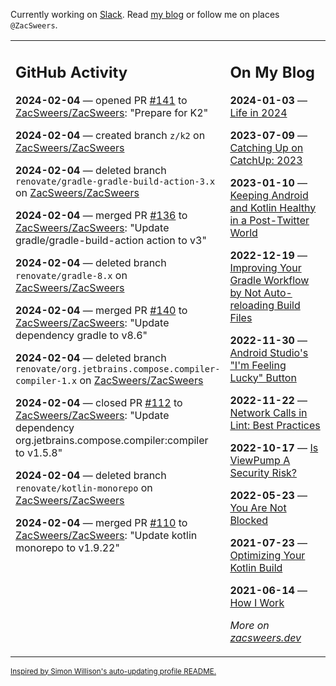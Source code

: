 Currently working on [Slack](https://slack.com/). Read [my blog](https://zacsweers.dev/) or follow me on places `@ZacSweers`.

<table><tr><td valign="top" width="60%">

## GitHub Activity
<!-- githubActivity starts -->
**2024-02-04** — opened PR [#141](https://github.com/ZacSweers/ZacSweers/pull/141) to [ZacSweers/ZacSweers](https://github.com/ZacSweers/ZacSweers): "Prepare for K2"

**2024-02-04** — created branch `z/k2` on [ZacSweers/ZacSweers](https://github.com/ZacSweers/ZacSweers)

**2024-02-04** — deleted branch `renovate/gradle-gradle-build-action-3.x` on [ZacSweers/ZacSweers](https://github.com/ZacSweers/ZacSweers)

**2024-02-04** — merged PR [#136](https://github.com/ZacSweers/ZacSweers/pull/136) to [ZacSweers/ZacSweers](https://github.com/ZacSweers/ZacSweers): "Update gradle/gradle-build-action action to v3"

**2024-02-04** — deleted branch `renovate/gradle-8.x` on [ZacSweers/ZacSweers](https://github.com/ZacSweers/ZacSweers)

**2024-02-04** — merged PR [#140](https://github.com/ZacSweers/ZacSweers/pull/140) to [ZacSweers/ZacSweers](https://github.com/ZacSweers/ZacSweers): "Update dependency gradle to v8.6"

**2024-02-04** — deleted branch `renovate/org.jetbrains.compose.compiler-compiler-1.x` on [ZacSweers/ZacSweers](https://github.com/ZacSweers/ZacSweers)

**2024-02-04** — closed PR [#112](https://github.com/ZacSweers/ZacSweers/pull/112) to [ZacSweers/ZacSweers](https://github.com/ZacSweers/ZacSweers): "Update dependency org.jetbrains.compose.compiler:compiler to v1.5.8"

**2024-02-04** — deleted branch `renovate/kotlin-monorepo` on [ZacSweers/ZacSweers](https://github.com/ZacSweers/ZacSweers)

**2024-02-04** — merged PR [#110](https://github.com/ZacSweers/ZacSweers/pull/110) to [ZacSweers/ZacSweers](https://github.com/ZacSweers/ZacSweers): "Update kotlin monorepo to v1.9.22"
<!-- githubActivity ends -->
</td><td valign="top" width="40%">

## On My Blog
<!-- blog starts -->
**2024-01-03** — [Life in 2024](https://www.zacsweers.dev/life-in-2024/)

**2023-07-09** — [Catching Up on CatchUp: 2023](https://www.zacsweers.dev/catching-up-on-catchup-2023/)

**2023-01-10** — [Keeping Android and Kotlin Healthy in a Post-Twitter World](https://www.zacsweers.dev/keeping-android-healthy/)

**2022-12-19** — [Improving Your Gradle Workflow by Not Auto-reloading Build Files](https://www.zacsweers.dev/improving-your-workflow-by-not-auto-reloading-build-files/)

**2022-11-30** — [Android Studio's "I'm Feeling Lucky" Button](https://www.zacsweers.dev/android-studios-im-feeling-lucky-button/)

**2022-11-22** — [Network Calls in Lint: Best Practices](https://www.zacsweers.dev/network-calls-in-lint-best-practices/)

**2022-10-17** — [Is ViewPump A Security Risk?](https://www.zacsweers.dev/is-viewpump-a-security-risk/)

**2022-05-23** — [You Are Not Blocked](https://www.zacsweers.dev/you-are-not-blocked/)

**2021-07-23** — [Optimizing Your Kotlin Build](https://www.zacsweers.dev/optimizing-your-kotlin-build/)

**2021-06-14** — [How I Work](https://www.zacsweers.dev/how-i-work/)
<!-- blog ends -->
_More on [zacsweers.dev](https://zacsweers.dev/)_
</td></tr></table>

<sub><a href="https://simonwillison.net/2020/Jul/10/self-updating-profile-readme/">Inspired by Simon Willison's auto-updating profile README.</a></sub>